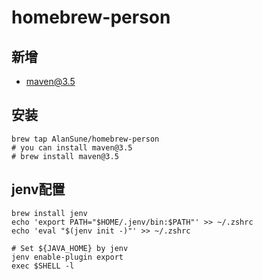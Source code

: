 # homebrew-person
## 新增
- maven@3.5
## 安装
```
brew tap AlanSune/homebrew-person
# you can install maven@3.5
# brew install maven@3.5
```
## jenv配置
```
brew install jenv
echo 'export PATH="$HOME/.jenv/bin:$PATH"' >> ~/.zshrc
echo 'eval "$(jenv init -)"' >> ~/.zshrc

# Set ${JAVA_HOME} by jenv
jenv enable-plugin export
exec $SHELL -l
```
